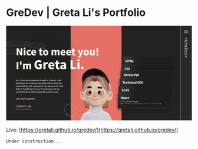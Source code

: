 # GreDev | Greta Li's Portfolio

![Gredev | Greta Li's Portfolio](./screenshot.png)

Live: [https://gretali.github.io/gredev/](https://gretali.github.io/gredev/)

```js
Under construction...
```
